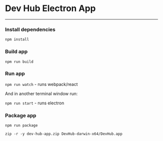 # Dev Hub Electron App
---------

### Install dependencies

`npm install`

### Build app

`npm run build`

### Run app

`npm run watch` - runs webpack/react

And in another terminal window run:

`npm run start` - runs electron

### Package app

`npm run package`

`zip -r -y dev-hub-app.zip DevHub-darwin-x64/DevHub.app`